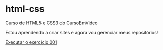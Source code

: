 # html-css
 Curso de HTML5 e CSS3 do CursoEmVideo

Estou aprendendo a criar sites e agora vou gerenciar meus repositórios!

<a href="https://marlonmuller.github.io/html-css/exercicios/ex001/index.html">Executar o exercício 001</a>